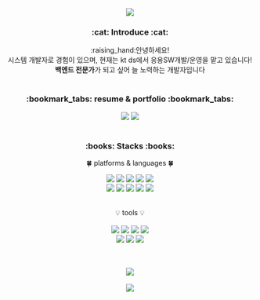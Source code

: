 <div align="center">
  <img src="https://capsule-render.vercel.app/api?type=slice&color=auto&height=180&section=header&text=Welcome&fontSize=70&desc=duboo-mom's%20github&fontAlign=80&fontAlignY=25&descAlign=80&descAlignY=45&rotate=10" />

  <h3>:cat: Introduce :cat:</h3>
  :raising_hand:안녕하세요! <br>
  시스템 개발자로 경험이 있으며, 현재는 kt ds에서 응용SW개발/운영을 맡고 있습니다! <br>
  <b>백엔드 전문가</b>가 되고 싶어 늘 노력하는 개발자입니다
  <br>
  <br>
  
  <h3> :bookmark_tabs: resume & portfolio :bookmark_tabs:</h3>
  <a href="https://www.notion.so/Resume-94c5914ebfaa42cea74473de15a66bd1"><img src="https://img.shields.io/badge/resume-00CCBB?style=flat&logo=readme&logoColor=white" /></a>
  <a href="https://www.notion.so/3875a94f243446659bf266fd9a8f60f8"><img src="https://img.shields.io/badge/portfolio-FC60A8?style=flat&logo=awesomelists&logoColor=white" /></a>
  <br>
  <br>
  <h3>:books: Stacks :books:</h3> 
  
  :four_leaf_clover: platforms & languages :four_leaf_clover:<br>
  
  <img src="https://img.shields.io/badge/Java-007396?style=flat&logo=Java&logoColor=white" />
	<img src="https://img.shields.io/badge/HTML5-E34F26?style=flat&logo=HTML5&logoColor=white" />
	<img src="https://img.shields.io/badge/CSS3-1572B6?style=flat&logo=CSS3&logoColor=white" />
  <img src="https://img.shields.io/badge/javascript-F7DF1E?style=flat&logo=javascript&logoColor=white" />
  <img src="https://img.shields.io/badge/jquery-0769AD?style=flat&logo=jquery&logoColor=white" />
  <br>
  <img src="https://img.shields.io/badge/mysql-4479A1?style=flat&logo=mysql&logoColor=white" />
  <img src="https://img.shields.io/badge/aws-232F3E?style=flat&logo=amazonaws&logoColor=white" />
  <img src="https://img.shields.io/badge/spring-6DB33F?style=flat&logo=spring&logoColor=white" />
  <img src="https://img.shields.io/badge/bootstrap-7952B3?style=flat&logo=bootstrap&logoColor=white" />
  <img src="https://img.shields.io/badge/python-3776AB?style=flat&logo=python&logoColor=white" />
  
  <br>:bulb: tools :bulb:<br>   
  <img src="https://img.shields.io/badge/Eclipse IDE-2C2255?style=flat&logo=eclipseide&logoColor=white" />
  <img src="https://img.shields.io/badge/vscode-007ACC?style=flat&logo=visualstudiocode&logoColor=white" />
  <img src="https://img.shields.io/badge/git-F05032?style=flat&logo=git&logoColor=white" />
  <img src="https://img.shields.io/badge/github-181717?style=flat&logo=github&logoColor=white" />
  <br>
  <img src="https://img.shields.io/badge/postman-FF6C37?style=flat&logo=postman&logoColor=white" />
  <img src="https://img.shields.io/badge/jira-0052CC?style=flat&logo=jirasoftware&logoColor=white" />
  <img src="https://img.shields.io/badge/confluence-172B4D?style=flat&logo=confluence&logoColor=white" />
  
  <br><br>
  <img src="https://github-readme-stats.vercel.app/api/top-langs/?username=duboo-mom&langs_count=8"><br><br>
  <img src="https://github-readme-stats.vercel.app/api?username=duboo-mom&show_icons=true&theme=dracula">
</div>


